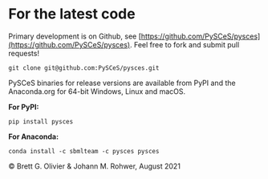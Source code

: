 # For the latest code

Primary development is on Github, see
[https://github.com/PySCeS/pysces](https://github.com/PySCeS/pysces). Feel free to
fork and submit pull requests!

```
git clone git@github.com:PySCeS/pysces.git
```

PySCeS binaries for release versions are available from PyPI and the Anaconda.org 
for 64-bit Windows, Linux and macOS.

**For PyPI:**

```
pip install pysces
```

**For Anaconda:**

```
conda install -c sbmlteam -c pysces pysces
```

© Brett G. Olivier & Johann M. Rohwer, August 2021
